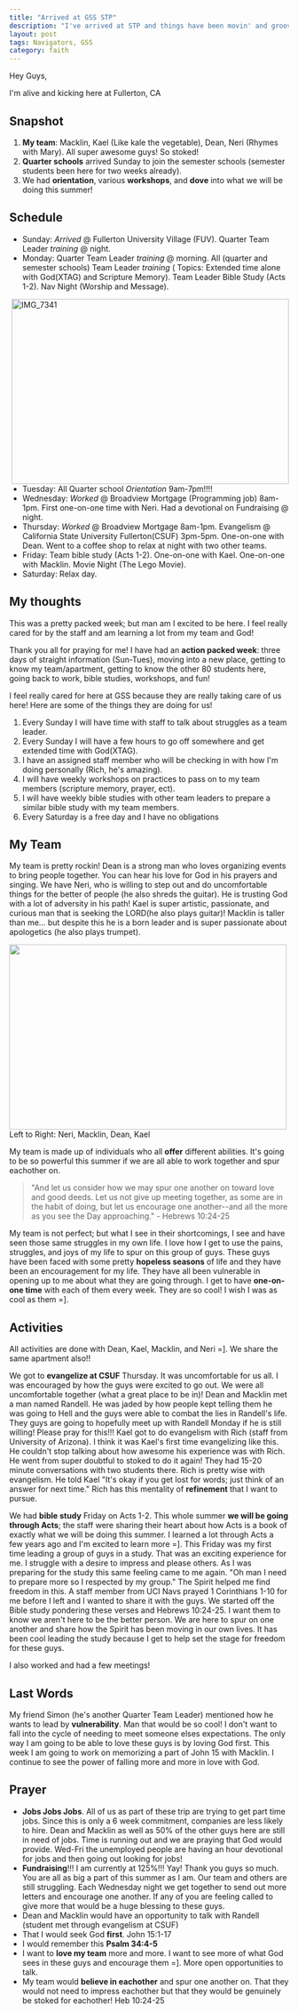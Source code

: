 ```yaml
---
title: "Arrived at GSS STP"
description: "I've arrived at STP and things have been movin' and groovin'."
layout: post
tags: Navigators, GSS
category: faith
---
```


Hey Guys,

I'm alive and kicking here at Fullerton, CA

Snapshot
------------
1. **My team**: Macklin, Kael (Like kale the vegetable), Dean, Neri (Rhymes with Mary). All super awesome guys! So stoked!
2. **Quarter schools** arrived Sunday to join the semester schools (semester students been here for two weeks already). 
3. We had **orientation**, various **workshops**, and **dove** into what we will be doing this summer!

Schedule
-------------
- Sunday: *Arrived*  @ Fullerton University Village (FUV). Quarter Team Leader *training* @ night.
- Monday: Quarter Team Leader *training* @ morning. All (quarter and semester schools) Team Leader *training* ( Topics: Extended time alone with God(XTAG) and Scripture Memory). Team Leader Bible Study (Acts 1-2). Nav Night (Worship and Message).

<img src="https://farm4.staticflickr.com/3869/14481791081_27edde31cf.jpg" width="500" height="333" alt="IMG_7341" align="right">

- Tuesday: All Quarter school *Orientation* 9am-7pm!!!! 
- Wednesday: *Worked* @ Broadview Mortgage (Programming job) 8am-1pm. First one-on-one time with Neri. Had a devotional on Fundraising @ night.
- Thursday: *Worked* @ Broadview Mortgage 8am-1pm. Evangelism @ California State University Fullerton(CSUF) 3pm-5pm. One-on-one with Dean. Went to a coffee shop to relax at night with two other teams.
- Friday: Team bible study (Acts 1-2). One-on-one with Kael. One-on-one with Macklin. Movie Night (The Lego Movie). 
- Saturday: Relax day. 
	
My thoughts
-------------
This was a pretty packed week; but man am I excited to be here. I feel really cared for by the staff and am learning a lot from my team and God! 

Thank you all for praying for me! I have had an **action packed week**: three days of straight information (Sun-Tues), moving into a new place, getting to know my team/apartment, getting to know the other 80 students here, going back to work, bible studies, workshops, and fun!

I feel really cared for here at GSS because they are really taking care of us here! Here are some of the things they are doing for us!
1. Every Sunday I will have time with staff to talk about struggles as a team leader.
2. Every Sunday I will have a few hours to go off somewhere and get extended time with God(XTAG).
3. I have an assigned staff member who will be checking in with how I'm doing personally (Rich, he's amazing).
4. I will have weekly workshops on practices to pass on to my team members (scripture memory, prayer, ect).
5. I will have weekly bible studies with other team leaders to prepare a similar bible study with my team members.
6. Every Saturday is a free day and I have no obligations

My Team
-------------
My team is pretty rockin! Dean is a strong man who loves organizing events to bring people together. You can hear his love for God in his prayers and singing. We have Neri, who is willing to step out and do uncomfortable things for the better of people (he also shreds the guitar). He is trusting God with a lot of adversity in his path! Kael is super artistic, passionate, and curious man that is seeking the LORD(he also plays guitar)! Macklin is taller than me... but despite this he is a born leader and is super passionate about apologetics (he also plays trumpet).

<img src="https://farm4.staticflickr.com/3857/14505307863_a504188715.jpg" width="500" height="333" align="center"> Left to Right: Neri, Macklin, Dean, Kael

My team is made up of individuals who all **offer** different abilities. It's going to be so powerful this summer if we are all able to work together and spur eachother on.

> "And let us consider how we may spur one another on toward love and good deeds. Let us not give up meeting together, as some are in the habit of doing, but let us encourage one another--and all the more as you see the Day approaching." - Hebrews 10:24-25

My team is not perfect; but what I see in their shortcomings, I see and have seen those same struggles in my own life. I love how I get to use the pains, struggles, and joys of my life to spur on this group of guys. These guys have been faced with some pretty **hopeless seasons** of life and they have been an encouragement for my life. They have all been vulnerable in opening up to me about what they are going through. I get to have **one-on-one time** with each of them every week. They are so cool! I wish I was as cool as them =].

Activities
-------------
All activities are done with Dean, Kael, Macklin, and Neri =]. We share the same apartment also!!

We got to **evangelize at CSUF** Thursday. It was uncomfortable for us all. I was encouraged by how the guys were excited to go out. We were all uncomfortable together (what a great place to be in)! Dean and Macklin met a man named Randell. He was jaded by how people kept telling them he was going to Hell and the guys were able to combat the lies in Randell's life. They guys are going to hopefully meet up with Randell Monday if he is still willing! Please pray for this!!! Kael got to do evangelism with Rich (staff from University of Arizona). I think it was Kael's first time evangelizing like this. He couldn't stop talking about how awesome his experience was with Rich. He went from super doubtful to stoked to do it again! They had 15-20 minute conversations with two students there. Rich is pretty wise with evangelism. He told Kael "It's okay if you get lost for words; just think of an answer for next time." Rich has this mentality of **refinement** that I want to pursue.

We had **bible study** Friday on Acts 1-2. This whole summer **we will be going through Acts**; the staff were sharing their heart about how Acts is a book of exactly what we will be doing this summer. I learned a lot through Acts a few years ago and I'm excited to learn more =]. This Friday was my first time leading a group of guys in a study. That was an exciting experience for me. I struggle with a desire to impress and please others. As I was preparing for the study this same feeling came to me again. "Oh man I need to prepare more so I respected by my group." The Spirit helped me find freedom in this. A staff member from UCI Navs prayed 1 Corinthians 1-10 for me before I left and I wanted to share it with the guys. We started off the Bible study pondering these verses and Hebrews 10:24-25. I want them to know we aren't here to be the better person. We are here to spur on one another and share how the Spirit has been moving in our own lives. It has been cool leading the study because I get to help set the stage for freedom for these guys.

I also worked and had a few meetings! 

Last Words
-------------
My friend Simon (he's another Quarter Team Leader) mentioned how he wants to lead by **vulnerability**. Man that would be so cool! I don't want to fall into the cycle of needing to meet someone elses expectations. The only way I am going to be able to love these guys is by loving God first. This week I am going to work on memorizing a part of John 15 with Macklin. I continue to see the power of falling more and more in love with God. 

Prayer
-------------

- **Jobs Jobs Jobs**. All of us as part of these trip are trying to get part time jobs. Since this is only a 6 week commitment, companies are less likely to hire. Dean and Macklin as well as 50% of the other guys here are still in need of jobs. Time is running out and we are praying that God would provide. Wed-Fri the unemployed people are having an hour devotional for jobs and then going out looking for jobs!
- **Fundraising**!!! I am currently at 125%!!! Yay! Thank you guys so much. You are all as big a part of this summer as I am. Our team and others are still struggling. Each Wednesday night we get together to send out more letters and encourage one another. If any of you are feeling called to give more that would be a huge blessing to these guys. 
- Dean and Macklin would have an opportunity to talk with Randell (student met through evangelism at CSUF)
- That I would seek God **first**. John 15:1-17
- I would remember this **Psalm 34:4-5**
- I want to **love my team** more and more. I want to see more of what God sees in these guys and encourage them =]. More open opportunities to talk.
- My team would **believe in eachother** and spur one another on. That they would not need to impress eachother but that they would be genuinely be stoked for eachother! Heb 10:24-25

